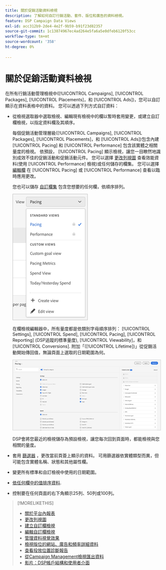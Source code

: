 ```yaml
---
title: 關於促銷活動資料檢視
description: 了解如何自訂行銷活動、套件、版位和廣告的資料檢視。
feature: DSP Campaign Data Views
exl-id: acc312b9-2de4-4e2f-9b59-b91f23d82357
source-git-commit: 1c13874967ec4ad264e5fa6a5e0dfeb6120f53cc
workflow-type: tm+mt
source-wordcount: '358'
ht-degree: 0%

---
```


# 關於促銷活動資料檢視

在所有行銷活動管理檢視中([!UICONTROL Campaigns], [!UICONTROL Packages], [!UICONTROL Placements]，和 [!UICONTROL Ads])，您可以自訂顯示在資料表格中的資料。 您可以透過下列方式自訂資料：

* 從檢視選取器中選取檢視、編輯現有檢視中的欄以暫時套用變更，或建立自訂欄檢視，以指定資料欄及其順序。

   每個促銷活動管理層級([!UICONTROL Campaigns], [!UICONTROL Packages], [!UICONTROL Placements]，和 [!UICONTROL Ads])包含內建 [!UICONTROL Pacing] 和 [!UICONTROL Performance] 包含該實體之相關量度的檢視。 依預設， [!UICONTROL Pacing] 顯示檢視，讓您一目瞭然地識別成效不佳的促銷活動和促銷活動元件。 您可以選擇 [更改列視圖](column-view-change.md) 查看效能資料(使用 [!UICONTROL Performance] 檢視)或任何儲存的欄集。 您可以選擇 [編輯欄](column-view-edit.md) 在 [!UICONTROL Pacing] 或 [!UICONTROL Performance] 查看以臨時應用更改。

   您也可以儲存 [自訂欄集](column-view-create.md) 包含您想要的任何欄，依順序排列。

   ![欄檢視選取器](/help/dsp/assets/column-view-selector.png)

   在欄檢視編輯器中，所有量度都是依類別字母順序排列： [!UICONTROL Settings], [!UICONTROL Spend], [!UICONTROL Pacing], [!UICONTROL Reporting] (DSP追蹤的標準量度), [!UICONTROL Viewability]，和 [!UICONTROL Conversions]. 附加「([!UICONTROL Lifetime])」從促銷活動開始傳回值，無論頁面上選取的日期範圍為何。

   ![欄檢視編輯器](/help/dsp/assets/column-view-editor.png)

   DSP會將您最近的檢視儲存為預設檢視，讓您每次回到頁面時，都能檢視與您相關的量度。

* 套用 [篩選器](campaign-data-filter.md) ，更改當前頁簽上顯示的資料。 可用篩選器依實體類型而異，但可能包含實體名稱、狀態和其他屬性欄。

* 變更所有標準和自訂檢視中使用的日期範圍。

* [依任何欄中的值排序資料](campaign-data-sort.md).

* 控制要在任何頁面的右下角顯示25列、50列或100列。

>[!MORELIKETHIS]
>
>* [關於平台內報表](campaign-reports-about.md)
>* [更改列視圖](column-view-change.md)
>* [建立自訂欄檢視](column-view-create.md)
>* [編輯自訂欄檢視](column-view-edit.md)
>* [管理資料視覺效果](campaign-data-visualization-manage.md)
>* [檢視版位的網站、廣告和頻率詳細資料](placement-details-view.md)
>* [查看投放位置診斷報告](placement-diagnostics.md)
>* [從Campaign Management檢視匯出資料](campaign-export-data.md)
>* [影片：DSP帳戶結構和使用者介面](https://experienceleague.adobe.com/docs/advertising-cloud-learn/tutorials/dsp/ui.html)

